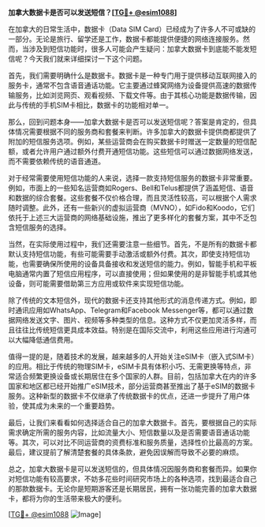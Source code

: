 **加拿大数据卡是否可以发送短信？[[TG💪+ @esim1088](https://t.me/s/esim1088)]**

在加拿大的日常生活中，数据卡（Data SIM Card）已经成为了许多人不可或缺的一部分。无论是旅行、留学还是工作，数据卡都能提供便捷的网络连接服务。然而，当涉及到短信功能时，很多人可能会产生疑问：加拿大数据卡到底能不能发短信呢？今天我们就来详细探讨一下这个问题。

首先，我们需要明确什么是数据卡。数据卡是一种专门用于提供移动互联网接入的服务卡，通常不包含语音通话功能。它主要通过蜂窝网络为设备提供高速的数据传输服务，比如浏览网页、观看视频、下载文件等。由于其核心功能是数据传输，因此与传统的手机SIM卡相比，数据卡的功能相对单一。

那么，回到问题本身——加拿大数据卡是否可以发送短信呢？答案是肯定的，但具体情况需要根据不同的服务商和套餐来判断。许多加拿大的数据卡提供商都提供了附加的短信服务选项。例如，某些运营商会在购买数据卡时赠送一定数量的短信配额，或者允许用户通过额外付费开通短信功能。这些短信可以通过数据网络发送，而不需要依赖传统的语音通道。

对于经常需要使用短信功能的人来说，选择一款支持短信服务的数据卡非常重要。例如，市面上的一些知名运营商如Rogers、Bell和Telus都提供了涵盖短信、语音和数据的综合套餐。这些套餐不仅价格合理，而且灵活性较高，可以根据个人需求随时调整。此外，还有一些新兴的虚拟运营商（MVNO），如Fido和Koodo，它们依托于上述三大运营商的网络基础设施，推出了更多样化的套餐方案，其中不乏包含短信服务的选择。

当然，在实际使用过程中，我们还需要注意一些细节。首先，不是所有的数据卡都默认支持短信功能，有些可能需要手动激活或额外付费。其次，即使支持短信功能，也需要确保所使用的设备具备接收和发送短信的能力。例如，智能手机和平板电脑通常内置了短信应用程序，可以直接使用；但如果使用的是非智能手机或其他设备，则可能需要借助第三方应用或软件来实现短信功能。

除了传统的文本短信外，现代的数据卡还支持其他形式的消息传递方式。例如，即时通讯应用如WhatsApp、Telegram和Facebook Messenger等，都可以通过数据网络发送文字、图片、视频等多种类型的信息。这种方式不仅更加灵活多样，而且往往比传统短信更具成本效益。特别是在国际交流中，利用这些应用进行沟通可以大幅降低通信费用。

值得一提的是，随着技术的发展，越来越多的人开始关注eSIM卡（嵌入式SIM卡）的应用。相比于传统的物理SIM卡，eSIM卡具有体积小巧、无需更换等特点，非常适合频繁更换设备或长期居住在多个国家的人群。目前，包括加拿大在内的许多国家和地区都已经开始推广eSIM技术，部分运营商甚至推出了基于eSIM的数据卡服务。这种新型的数据卡不仅继承了传统数据卡的优点，还进一步提升了用户体验，使其成为未来的一个重要趋势。

最后，让我们来看看如何选择适合自己的加拿大数据卡。首先，要根据自己的实际需求确定所需的服务内容，比如流量大小、短信数量以及是否需要语音通话功能等。其次，可以对比不同运营商的资费标准和服务质量，选择性价比最高的方案。最后，建议提前了解清楚套餐的具体条款，避免因误解而导致不必要的麻烦。

总之，加拿大数据卡是可以发送短信的，但具体情况因服务商和套餐而异。如果你对短信功能有较高要求，不妨多花些时间研究市场上的各种选项，找到最适合自己的那款数据卡。无论你是短期游客还是长期居民，拥有一张功能完善的加拿大数据卡，都将为你的生活带来极大的便利。

[[TG💪+ @esim1088](https://t.me/s/esim1088) ![Image](https://i.postimg.cc/4NQfJmqS/Snipaste-2025-05-13-00-14-12.png)]